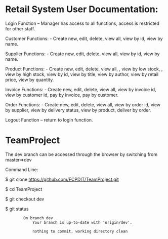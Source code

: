 Retail System User Documentation:
===========

Login Function – Manager has access to all functions, access is restricted for other staff.

Customer Functions:  - Create new, edit, delete, view all, view by id, view by name.

Supplier Functions:  - Create new, edit, delete, view all, view by id, view by name.

Product Functions:  - Create new, edit, delete, view all, , view by low stock, , view by high stock, view by id, view by title, view by author, view by retail price, view by quantity.

Invoice Functions:  - Create new, edit, delete, view all, view by invoice id, view by customer id, pay by invoice, pay by customer.

Order Functions:  - Create new, edit, delete, view all, view by order id, view by supplier, view by delivery status, view by product, deliver by order.

Logout Function – return to login function.



TeamProject
===========

The dev branch can be accessed through the browser by switching from master=>dev

Command Line:

$  git clone https://github.com/FCPDIT/TeamProject.git

$  cd TeamProject

$  git checkout dev

$  git status

  			On branch dev
				Your branch is up-to-date with 'origin/dev'.

				nothing to commit, working directory clean
